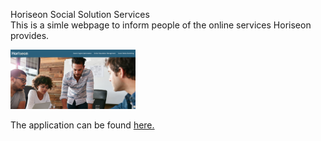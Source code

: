 Horiseon Social Solution Services<br/>
This is a simle webpage to inform people of the online services Horiseon provides.

<img src="https://github.com/yeagermeister/week1-challenge/blob/main/Develop/assets/images/Screenshot.png" alt="picture of website" width="200"/>

The application can be found <a href="">here.</a>

